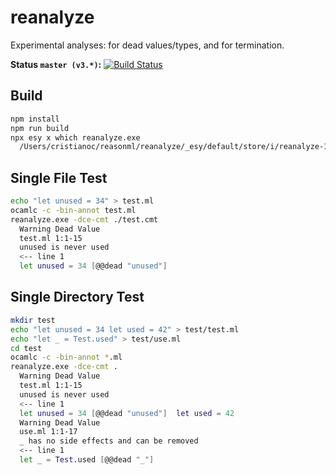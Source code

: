 # reanalyze

Experimental analyses: for dead values/types, and for termination.


**Status `master (v3.*)`:** [![Build
Status](https://dev.azure.com/ccrisccris/reanalyze/_apis/build/status/cristianoc.reanalyze?branchName=master)](https://dev.azure.com/ccrisccris/reanalyze/_build/latest?definitionId=1&branchName=master)

## Build

```sh
npm install
npm run build
npx esy x which reanalyze.exe
  /Users/cristianoc/reasonml/reanalyze/_esy/default/store/i/reanalyze-1a0dcc57/bin/reanalyze.exe
```

## Single File Test
```sh
echo "let unused = 34" > test.ml
ocamlc -c -bin-annot test.ml
reanalyze.exe -dce-cmt ./test.cmt
  Warning Dead Value
  test.ml 1:1-15
  unused is never used
  <-- line 1
  let unused = 34 [@@dead "unused"] 
```

## Single Directory Test
```sh
mkdir test
echo "let unused = 34 let used = 42" > test/test.ml
echo "let _ = Test.used" > test/use.ml
cd test
ocamlc -c -bin-annot *.ml
reanalyze.exe -dce-cmt .
  Warning Dead Value
  test.ml 1:1-15
  unused is never used
  <-- line 1
  let unused = 34 [@@dead "unused"]  let used = 42
  Warning Dead Value
  use.ml 1:1-17
  _ has no side effects and can be removed
  <-- line 1
  let _ = Test.used [@@dead "_"] 
```
